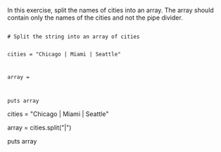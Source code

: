 In this exercise, split
the names of cities into an array.
The array should contain
only the names of the
cities and not the pipe divider.

<codeblock language="ruby" type="exercise" testMode="fixedInput">
<code>
# Split the string into an array of cities

cities = "Chicago | Miami | Seattle"

array = 

puts array
</code>

<solution>
cities = "Chicago | Miami | Seattle"

array = cities.split("|")

puts array
</solution>
</codeblock>